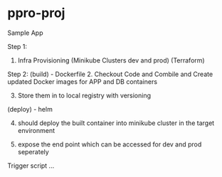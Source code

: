 # ppro-proj
Sample App 

Step 1: 

1. Infra Provisioning (Minikube Clusters dev and prod)   (Terraform)

Step 2: 
 (build)  - Dockerfile
2. Checkout Code and Combile and Create updated Docker images for APP and DB containers 

3. Store them in to local registry with versioning 

 (deploy) - helm

4.  should deploy the built container into minikube cluster in the target environment 

5. expose the end point which can be accessed for dev and prod seperately 



Trigger script ...

